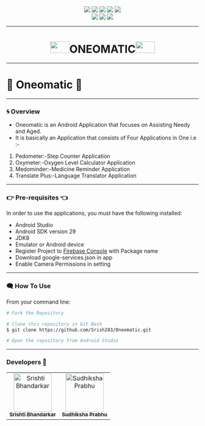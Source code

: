 <div align="center"><img src="https://camo.githubusercontent.com/e5836c57c200644695d31ba01d95bef8888241245003fa34028a5d2ca081bd6e/68747470733a2f2f7472617669732d63692e6f72672f666f7373617369612f62616467652d6d616769632d616e64726f69642e7376673f6272616e63683d646576656c6f706d656e74">
<img src="https://img.shields.io/badge/platform-Android-yellow.svg">
<img src="https://camo.githubusercontent.com/610e58fd3b260e5d4e106a42588e60d9a1bee971324a8c23d9e30f4302e7f371/68747470733a2f2f696d672e736869656c64732e696f2f62616467652f4275696c742532307573696e672d416e64726f69642053747564696f2d3166343235662e737667">
<img src="https://img.shields.io/badge/license-Apache%202-4EB1BA.svg?style=flat-square">
<img src="https://img.shields.io/badge/contributions-welcome-brightgreen.svg?style=flat"> <br>
<img src="https://img.shields.io/badge/Java-ED8B00?style=for-the-badge&logo=java&logoColor=white">
<img src="https://img.shields.io/badge/SQLite-07405E?style=for-the-badge&logo=sqlite&logoColor=white">
<img src="https://img.shields.io/badge/firebase-ffca28?style=for-the-badge&logo=firebase&logoColor=black"></div>
 
 
 ---


<h1 align="center"><img src="https://user-images.githubusercontent.com/71335691/127775959-8e62f12a-c7c3-4372-9e64-610fd9cd4263.jpeg" width="50" height="30">ONEOMATIC<img src="https://user-images.githubusercontent.com/71335691/127775959-8e62f12a-c7c3-4372-9e64-610fd9cd4263.jpeg" width="50" height="30"></h1>

---
 

# :dizzy: Oneomatic :dizzy:
---
### :cyclone: Overview
* Oneomatic is an Android Application that focuses on Assisting Needy and Aged.
* It is basically an Application that consists of Four Applications in One i.e :-
1. Pedometer:-Step Counter Application
2. Oxymeter:-Oxygen Level Calculator Application
3. Medominder:-Medicine Reminder Application
4. Translate Plus:-Language Translator Application
---
### :point_right: Pre-requisites :point_left:
In order to use the applications, you must have the following installed:

* Android Studio 
* Android SDK version 29 
* JDK8 
* Emulator or Android device 
* Register Project to [Firebase Console](https://console.firebase.google.com/) with Package name 
* Download google-services.json  in app
* Enable Camera Permissions in setting

---
### :left_speech_bubble: How To Use 

From your command line:

```bash
# Fork the Repository

# Clone this repository in Git Bash
$ git clone https://github.com/Srish283/Oneomatic.git

# Open the repository from Android Studio 

```

---

### Developers 🚧

<table>
  <tr>
    <td align="center"><a href="https://www.linkedin.com/in/srishtibhandarkar/"><img src="https://avatars.githubusercontent.com/u/66556264?v=4" width="100px;" alt="Srishti Bhandarkar"/><br /><sub><b>Srishti Bhandarkar</b></sub></a></td>
    <td align="center"> <a href="https://www.linkedin.com/in/sudhikshaprabhu/">
    <img src="https://avatars.githubusercontent.com/u/74848916?v=4" width="100px;" alt="Sudhiksha Prabhu"/><br />
      <sub><b>Sudhiksha Prabhu</b></sub></a></td>
  </tr>
</table>
    
